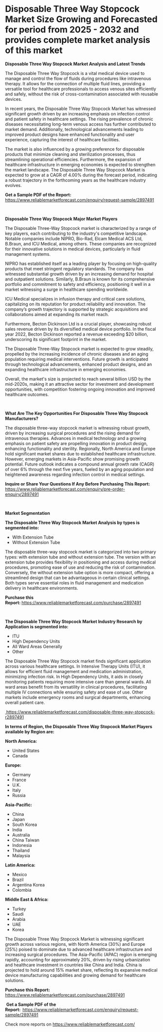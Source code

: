 <p><h1>Disposable Three Way Stopcock Market Size Growing and Forecasted for period from 2025 - 2032 and provides complete market analysis of this market</h1></p><p><strong>Disposable Three Way Stopcock Market Analysis and Latest Trends</strong></p>
<p><p>The Disposable Three Way Stopcock is a vital medical device used to manage and control the flow of fluids during procedures like intravenous therapy. It allows for the connection of multiple fluid lines, providing a versatile tool for healthcare professionals to access venous sites efficiently and safely, without the risk of cross-contamination associated with reusable devices.</p><p>In recent years, the Disposable Three Way Stopcock Market has witnessed significant growth driven by an increasing emphasis on infection control and patient safety in healthcare settings. The rising prevalence of chronic diseases necessitating long-term venous access has further contributed to market demand. Additionally, technological advancements leading to improved product designs have enhanced functionality and user experience, capturing the interest of healthcare facilities.</p><p>The market is also influenced by a growing preference for disposable products that minimize cleaning and sterilization processes, thus streamlining operational efficiencies. Furthermore, the expansion of healthcare infrastructure in emerging economies is expected to strengthen the market landscape. The Disposable Three Way Stopcock Market is expected to grow at a CAGR of 4.00% during the forecast period, indicating a robust trajectory in the forthcoming years as the healthcare industry evolves.</p></p>
<p><strong>Get a Sample PDF of the Report:&nbsp;</strong> <a href="https://www.reliablemarketforecast.com/enquiry/request-sample/2897491?utm_campaign=2755&utm_medium=2&utm_source=Github&utm_content=ia&utm_term=15032025&utm_id=disposable-three-way-stopcock">https://www.reliablemarketforecast.com/enquiry/request-sample/2897491</a></p>
<p>&nbsp;</p>
<p><strong>Disposable Three Way Stopcock Major Market Players</strong></p>
<p><p>The Disposable Three-Way Stopcock market is characterized by a range of key players, each contributing to the industry's competitive landscape. Notable companies include NIPRO, Bio-Rad, Elcam Medical ACS Ltd, B.Braun, and ICU Medical, among others. These companies are recognized for their innovative solutions in medical devices, particularly in fluid management systems.</p><p>NIPRO has established itself as a leading player by focusing on high-quality products that meet stringent regulatory standards. The company has witnessed substantial growth driven by an increasing demand for hospital and outpatient solutions. Similarly, B.Braun is known for its comprehensive portfolio and commitment to safety and efficiency, positioning it well in a market witnessing a surge in healthcare spending worldwide.</p><p>ICU Medical specializes in infusion therapy and critical care solutions, capitalizing on its reputation for product reliability and innovation. The company’s growth trajectory is supported by strategic acquisitions and collaborations aimed at expanding its market reach.</p><p>Furthermore, Becton Dickinson Ltd is a crucial player, showcasing robust sales revenue driven by its diversified medical device portfolio. In the fiscal year 2022, Becton Dickinson reported a revenue exceeding $20 billion, underscoring its significant footprint in the market.</p><p>The Disposable Three-Way Stopcock market is expected to grow steadily, propelled by the increasing incidence of chronic diseases and an aging population requiring medical interventions. Future growth is anticipated through technological advancements, enhanced product designs, and an expanding healthcare infrastructure in emerging economies. </p><p>Overall, the market's size is projected to reach several billion USD by the mid-2020s, making it an attractive sector for investment and development opportunities, with competition fostering ongoing innovation and improved healthcare outcomes.</p></p>
<p>&nbsp;</p>
<p><strong>What Are The Key Opportunities For Disposable Three Way Stopcock Manufacturers?</strong></p>
<p><p>The disposable three-way stopcock market is witnessing robust growth, driven by increasing surgical procedures and the rising demand for intravenous therapies. Advances in medical technology and a growing emphasis on patient safety are propelling innovation in product design, enhancing functionality and sterility. Regionally, North America and Europe hold significant market shares due to established healthcare infrastructure. However, emerging markets in Asia-Pacific show promising growth potential. Future outlook indicates a compound annual growth rate (CAGR) of over 6% through the next five years, fueled by an aging population and heightened awareness regarding infection control in medical settings.</p></p>
<p><strong>Inquire or Share Your Questions If Any Before Purchasing This Report:</strong> <a href="https://www.reliablemarketforecast.com/enquiry/pre-order-enquiry/2897491?utm_campaign=2755&utm_medium=2&utm_source=Github&utm_content=ia&utm_term=15032025&utm_id=disposable-three-way-stopcock">https://www.reliablemarketforecast.com/enquiry/pre-order-enquiry/2897491</a></p>
<p>&nbsp;</p>
<p><strong>Market Segmentation</strong></p>
<p><strong>The Disposable Three Way Stopcock Market Analysis by types is segmented into:</strong></p>
<p><ul><li>With Extension Tube</li><li>Without Extension Tube</li></ul></p>
<p><p>The disposable three-way stopcock market is categorized into two primary types: with extension tube and without extension tube. The version with an extension tube provides flexibility in positioning and access during medical procedures, promoting ease of use and reducing the risk of contamination. Conversely, the without extension tube option is more compact, offering a streamlined design that can be advantageous in certain clinical settings. Both types serve essential roles in fluid management and medication delivery in healthcare environments.</p></p>
<p><strong>Purchase this Report:&nbsp;</strong><a href="https://www.reliablemarketforecast.com/purchase/2897491?utm_campaign=2755&utm_medium=2&utm_source=Github&utm_content=ia&utm_term=15032025&utm_id=disposable-three-way-stopcock">https://www.reliablemarketforecast.com/purchase/2897491</a></p>
<p>&nbsp;</p>
<p><strong>The Disposable Three Way Stopcock Market Industry Research by Application is segmented into:</strong></p>
<p><ul><li>ITU</li><li>High Dependency Units</li><li>All Ward Areas Generally</li><li>Other</li></ul></p>
<p><p>The Disposable Three Way Stopcock market finds significant application across various healthcare settings. In Intensive Therapy Units (ITU), it allows for efficient fluid management and medication administration, minimizing infection risk. In High Dependency Units, it aids in closely monitoring patients requiring more intensive care than general wards. All ward areas benefit from its versatility in clinical procedures, facilitating multiple IV connections while ensuring safety and ease of use. Other markets include emergency rooms and surgical departments, enhancing overall patient care.</p></p>
<p><a href="https://www.reliablemarketforecast.com/disposable-three-way-stopcock-r2897491?utm_campaign=2755&utm_medium=2&utm_source=Github&utm_content=ia&utm_term=15032025&utm_id=disposable-three-way-stopcock">&nbsp;https://www.reliablemarketforecast.com/disposable-three-way-stopcock-r2897491</a></p>
<p><strong>In terms of Region, the Disposable Three Way Stopcock Market Players available by Region are:</strong></p>
<p>
    <p> <strong> North America: </strong>
        <ul>
            <li>United States</li>
            <li>Canada</li>
        </ul>
        </p> 
    <p> <strong> Europe: </strong>
        <ul>
            <li>Germany</li>
            <li>France</li>
            <li>U.K.</li>
            <li>Italy</li>
            <li>Russia</li>
        </ul>
        </p> 
    <p> <strong> Asia-Pacific: </strong>
        <ul>
            <li>China</li>
            <li>Japan</li>
            <li>South Korea</li>
            <li>India</li>
            <li>Australia</li>
            <li>China Taiwan</li>
            <li>Indonesia</li>
            <li>Thailand</li>
            <li>Malaysia</li>
        </ul>
        </p> 
    <p> <strong> Latin America: </strong>
        <ul>
            <li>Mexico</li>
            <li>Brazil</li>
            <li>Argentina Korea</li>
            <li>Colombia</li>
        </ul>
        </p> 
    <p> <strong> Middle East & Africa: </strong>
        <ul>
            <li>Turkey</li>
            <li>Saudi</li>
            <li>Arabia</li>
            <li>UAE</li>
            <li>Korea</li>
        </ul>
    </p>
    </p>
<p><p>The Disposable Three Way Stopcock Market is witnessing significant growth across various regions, with North America (30%) and Europe (25%) poised to dominate due to advanced healthcare infrastructure and increasing surgical procedures. The Asia-Pacific (APAC) region is emerging rapidly, accounting for approximately 20%, driven by rising urbanization and healthcare investment in countries like China and India. China is projected to hold around 15% market share, reflecting its expansive medical device manufacturing capabilities and growing demand for healthcare solutions.</p></p>
<p><strong>Purchase this Report: </strong><a href="https://www.reliablemarketforecast.com/purchase/2897491?utm_campaign=2755&utm_medium=2&utm_source=Github&utm_content=ia&utm_term=15032025&utm_id=disposable-three-way-stopcock">https://www.reliablemarketforecast.com/purchase/2897491</a></p>
<p>&nbsp;<strong>Get a Sample PDF of the Report:&nbsp;&nbsp;</strong><a href="https://www.reliablemarketforecast.com/enquiry/request-sample/2897491?utm_campaign=2755&utm_medium=2&utm_source=Github&utm_content=ia&utm_term=15032025&utm_id=disposable-three-way-stopcock">https://www.reliablemarketforecast.com/enquiry/request-sample/2897491</a></p>
<p><strong></strong></p>
<p>Check more reports on <a href="https://www.reliablemarketforecast.com/?utm_campaign=2755&utm_medium=2&utm_source=Github&utm_content=ia&utm_term=15032025&utm_id=disposable-three-way-stopcock">https://www.reliablemarketforecast.com/</a></p>